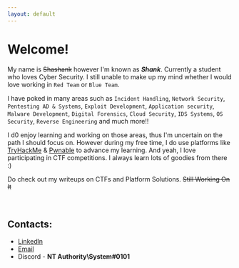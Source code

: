 ```yaml
---
layout: default
---
```


# Welcome!

My name is ~~Shashank~~ however I'm known as **_Shank_**. Currently a student who loves Cyber Security. I still unable to make up my mind whether I would love working in `Red Team` or `Blue Team`. 

I have poked in many areas such as `Incident Handling`, `Network Security`, `Pentesting AD & Systems`, `Exploit Development`, `Application security`, `Malware Development`, `Digital Forensics`, `Cloud Security`, `IDS Systems`, `OS Security`, `Reverse Engineering` and much more!!

I d0 enjoy learning and working on those areas, thus I'm uncertain on the path I should focus on. However during my free time, I do use platforms like [TryHackMe](https://tryhackme.com/) & [Pwnable](https://pwnable.xyz/) to advance my learning. And yeah, I love participating in CTF competitions. I always learn lots of goodies from there :)

Do check out my writeups on CTFs and Platform Solutions. ~~Still Working On It~~
<br><br><br>


## Contacts:

* [Linkedln](https://www.linkedin.com/in/shank-g/)<br>
* <a href="mailto:shashankgangarajuh@email.com"> Email </a><br>
* Discord - **NT Authority\System#0101**
